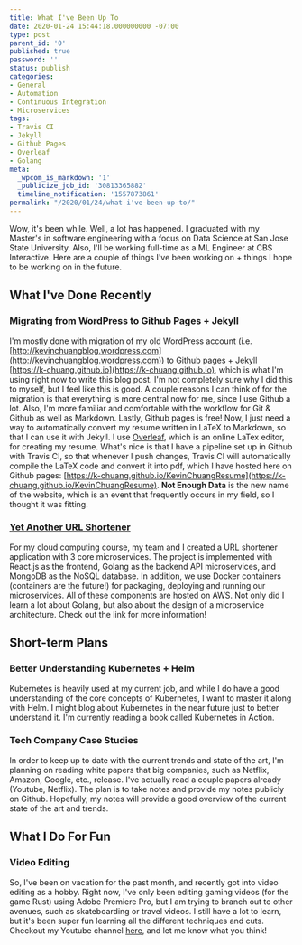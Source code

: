 ```yaml
---
title: What I've Been Up To
date: 2020-01-24 15:44:18.000000000 -07:00
type: post
parent_id: '0'
published: true
password: ''
status: publish
categories:
- General
- Automation
- Continuous Integration
- Microservices
tags:
- Travis CI
- Jekyll
- Github Pages
- Overleaf
- Golang
meta:
  _wpcom_is_markdown: '1'
  _publicize_job_id: '30813365882'
  timeline_notification: '1557873861'
permalink: "/2020/01/24/what-i've-been-up-to/"
---
```

Wow, it's been while. Well, a lot has happened. I graduated with my Master's in software engineering with a focus on Data Science at San Jose State University. Also, I'll be working full-time as a ML Engineer at CBS Interactive. Here are a couple of things I've been working on + things I hope to be working on in the future.

## What I've Done Recently
### Migrating from WordPress to Github Pages + Jekyll
I'm mostly done with migration of my old WordPress account (i.e. [http://kevinchuangblog.wordpress.com](http://kevinchuangblog.wordpress.com)) to Github pages + Jekyll [https://k-chuang.github.io](https://k-chuang.github.io), which is what I'm using right now to write this blog post. I'm not completely sure why I did this to myself, but I feel like this is good. A couple reasons I can think of for the migration is that everything is more central now for me, since I use Github a lot. Also, I'm more familiar and comfortable with the workflow for Git & Github as well as Markdown. Lastly, Github pages is free! Now, I just need a way to automatically convert my resume written in LaTeX to Markdown, so that I can use it with Jekyll. I use [Overleaf](Overleaf.com), which is an online LaTex editor, for creating my resume. What's nice is that I have a pipeline set up in Github with Travis CI, so that whenever I push changes, Travis CI will automatically compile the LaTeX code and convert it into pdf, which I have hosted here on Github pages: [https://k-chuang.github.io/KevinChuangResume](https://k-chuang.github.io/KevinChuangResume). **Not Enough Data** is the new name of the website, which is an event that frequently occurs in my field, so I thought it was fitting.

### [Yet Another URL Shortener](https://github.com/nguyensjsu/fa19-281-team-red-1)
For my cloud computing course, my team and I created a URL shortener application with 3 core microservices. The project is implemented with React.js as the frontend, Golang as the backend API microservices, and MongoDB as the NoSQL database. In addition, we use Docker containers (containers are the future!) for packaging, deploying and running our microservices. All of these components are hosted on AWS. Not only did I learn a lot about Golang, but also about the design of a microservice architecture. Check out the link for more information!

## Short-term Plans
### Better Understanding Kubernetes + Helm
Kubernetes is heavily used at my current job, and while I do have a good understanding of the core concepts of Kubernetes, I want to master it along with Helm. I might blog about Kubernetes in the near future just to better understand it. I'm currently reading a book called Kubernetes in Action.

### Tech Company Case Studies
In order to keep up to date with the current trends and state of the art, I'm planning on reading white papers that big companies, such as Netflix, Amazon, Google, etc., release. I've actually read a couple papers already (Youtube, Netflix). The plan is to take notes and provide my notes publicly on Github. Hopefully, my notes will provide a good overview of the current state of the art and trends.

## What I Do For Fun
### Video Editing
So, I've been on vacation for the past month, and recently got into video editing as a hobby. Right now, I've only been editing gaming videos (for the game Rust) using Adobe Premiere Pro, but I am trying to branch out to other avenues, such as skateboarding or travel videos. I still have a lot to learn, but it's been super fun learning all the different techniques and cuts. Checkout my Youtube channel [here](https://www.youtube.com/channel/UCumYWKxbe3sUZ6VkMNWcEuA), and let me know what you think!  
